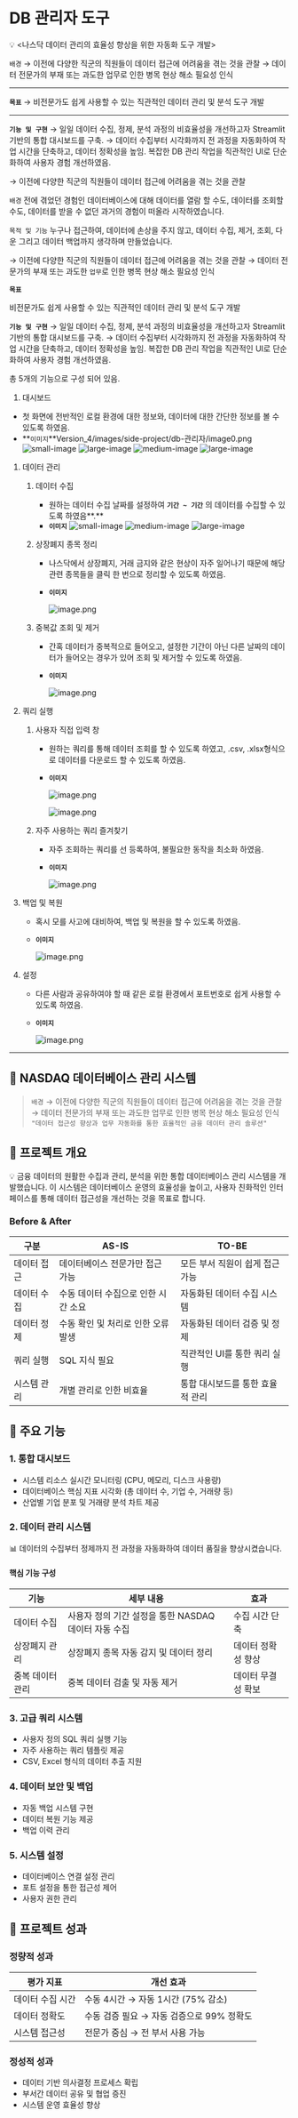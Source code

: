 # DB 관리자 도구

<aside>

💡 <나스닥 데이터 관리의 효율성 향상을 위한 자동화 도구 개발>

`배경`
→ 이전에 다양한 직군의 직원들이 데이터 접근에 어려움을 겪는 것을 관찰
→ 데이터 전문가의 부재 또는 과도한 업무로 인한 병목 현상 해소 필요성 인식

---

**`목표`**
→ 비전문가도 쉽게 사용할 수 있는 직관적인 데이터 관리 및 분석 도구 개발

---
**`기능 및 구현`**
→ 일일 데이터 수집, 정제, 분석 과정의 비효율성을 개선하고자 Streamlit 기반의 통합 대시보드를 구축. 
→ 데이터 수집부터 시각화까지 전 과정을 자동화하여 작업 시간을 단축하고, 데이터 정확성을 높임. 복잡한 DB 관리 작업을 직관적인 UI로 단순화하여 사용자 경험 개선하였음. 

</aside>

<aside>



→ 이전에 다양한 직군의 직원들이 데이터 접근에 어려움을 겪는 것을 관찰

`배경`
전에 겪었던 경험인 데이터베이스에 대해 데이터를 열람 할 수도, 데이터를 조회할 수도, 데이터를 받을 수 없던 과거의 경험이 떠올라 시작하였습니다.

`목적 및 기능`
누구나 접근하여, 데이터에 손상을 주지 않고, 데이터 수집, 제거, 조회, 다운 그리고 데이터 백업까지 생각하며 만들었습니다. 

→ 이전에 다양한 직군의 직원들이 데이터 접근에 어려움을 겪는 것을 관찰
→ 데이터 전문가의 부재 또는 과도한 `업무`로 인한 병목 현상 해소 필요성 인식

**`목표`**
<p><span data-arrow="true">비전문가도 쉽게 사용할 수 있는 직관적인 데이터 관리 및 분석 도구 개발</span></p>


**`기능 및 구현`**
→ 일일 데이터 수집, 정제, 분석 과정의 비효율성을 개선하고자 Streamlit 기반의 통합 대시보드를 구축. 
→ 데이터 수집부터 시각화까지 전 과정을 자동화하여 작업 시간을 단축하고, 데이터 정확성을 높임. 복잡한 DB 관리 작업을 직관적인 UI로 단순화하여 사용자 경험 개선하였음. 

</aside>

총 5개의 기능으로 구성 되어 있음. 

1. 대시보드

- 첫 화면에 전반적인 로컬 환경에 대한 정보와, 데이터에 대한 간단한 정보를 볼 수 있도록 하였음.
- **`이미지`**Version_4/images/side-project/db-관리자/image0.png
![small-image](images/side-project/db-관리자/image0.png)
![large-image](images/side-project/db-관리자/image0.png)
![medium-image](images/side-project/db-관리자/image1.png)
![large-image](images/side-project/db-관리자/image2.png)

1. 데이터 관리
    1. 데이터 수집
        - 원하는 데이터 수집 날짜를 설정하여 **`기간 ~ 기간`** 의 데이터를 수집할 수 있도록 하였음**.**
        - **`이미지`**
            ![small-image](images/competition/dacon_income_ai/fall.png)
            ![medium-image](images/competition/dacon_income_ai/fall.png)
            ![large-image](images/competition/dacon_income_ai/fall.png)
            
    2. 상장폐지 종목 정리
        - 나스닥에서 상장폐지, 거래 금지와 같은 현상이 자주 일어나기 때문에 해당 관련 종목들을 클릭 한 번으로 정리할 수 있도록 하였음.
        - **`이미지`**
            
            ![image.png](DB%20%E1%84%80%E1%85%AA%E1%86%AB%E1%84%85%E1%85%B5%E1%84%8C%E1%85%A1%20%E1%84%83%E1%85%A9%E1%84%80%E1%85%AE%208a7bd482e329458e96be28648c6d0af5/image%202.png)
            
    3. 중복값 조회 및 제거
        - 간혹 데이터가 중복적으로 들어오고, 설정한 기간이 아닌 다른 날짜의 데이터가 들어오는 경우가 있어 조회 및 제거할 수 있도록 하였음.
        - **`이미지`**
            
            ![image.png](DB%20%E1%84%80%E1%85%AA%E1%86%AB%E1%84%85%E1%85%B5%E1%84%8C%E1%85%A1%20%E1%84%83%E1%85%A9%E1%84%80%E1%85%AE%208a7bd482e329458e96be28648c6d0af5/image%203.png)
            
2. 쿼리 실행
    1. 사용자 직접 입력 창
        - 원하는 쿼리를 통해 데이터 조회를 할 수 있도록  하였고, .csv, .xlsx형식으로 데이터를 다운로드 할 수 있도록 하였음.
        - **`이미지`**
            
            ![image.png](DB%20%E1%84%80%E1%85%AA%E1%86%AB%E1%84%85%E1%85%B5%E1%84%8C%E1%85%A1%20%E1%84%83%E1%85%A9%E1%84%80%E1%85%AE%208a7bd482e329458e96be28648c6d0af5/image%204.png)
            
            ![image.png](DB%20%E1%84%80%E1%85%AA%E1%86%AB%E1%84%85%E1%85%B5%E1%84%8C%E1%85%A1%20%E1%84%83%E1%85%A9%E1%84%80%E1%85%AE%208a7bd482e329458e96be28648c6d0af5/image%205.png)
            
    2. 자주 사용하는 쿼리 즐겨찾기
        - 자주 조회하는 쿼리를 선 등록하여, 불필요한 동작을 최소화 하였음.
        - **`이미지`**
            
            ![image.png](DB%20%E1%84%80%E1%85%AA%E1%86%AB%E1%84%85%E1%85%B5%E1%84%8C%E1%85%A1%20%E1%84%83%E1%85%A9%E1%84%80%E1%85%AE%208a7bd482e329458e96be28648c6d0af5/image%206.png)
            
3. 백업 및 복원
    - 혹시 모를 사고에 대비하여, 백업 및 복원을 할 수 있도록 하였음.
    - **`이미지`**
        
        ![image.png](DB%20%E1%84%80%E1%85%AA%E1%86%AB%E1%84%85%E1%85%B5%E1%84%8C%E1%85%A1%20%E1%84%83%E1%85%A9%E1%84%80%E1%85%AE%208a7bd482e329458e96be28648c6d0af5/image%207.png)
        
4. 설정 
    - 다른 사람과 공유하여야 할 때 같은 로컬 환경에서 포트번호로 쉽게 사용할 수 있도록 하였음.
    - **`이미지`**
        
        ![image.png](DB%20%E1%84%80%E1%85%AA%E1%86%AB%E1%84%85%E1%85%B5%E1%84%8C%E1%85%A1%20%E1%84%83%E1%85%A9%E1%84%80%E1%85%AE%208a7bd482e329458e96be28648c6d0af5/image%208.png)


--- 

## 🎯 NASDAQ 데이터베이스 관리 시스템

> `배경`
→ 이전에 다양한 직군의 직원들이 데이터 접근에 어려움을 겪는 것을 관찰
→ 데이터 전문가의 부재 또는 과도한 업무로 인한 병목 현상 해소 필요성 인식
> `"데이터 접근성 향상과 업무 자동화를 통한 효율적인 금융 데이터 관리 솔루션"`

## 📌 프로젝트 개요

<aside>
💡 금융 데이터의 원활한 수집과 관리, 분석을 위한 통합 데이터베이스 관리 시스템을 개발했습니다. 이 시스템은 데이터베이스 운영의 효율성을 높이고, 사용자 친화적인 인터페이스를 통해 데이터 접근성을 개선하는 것을 목표로 합니다.
</aside>

### Before & After
| 구분 | AS-IS | TO-BE |
|------|--------|--------|
| 데이터 접근 | 데이터베이스 전문가만 접근 가능 | 모든 부서 직원이 쉽게 접근 가능 |
| 데이터 수집 | 수동 데이터 수집으로 인한 시간 소요 | 자동화된 데이터 수집 시스템 |
| 데이터 정제 | 수동 확인 및 처리로 인한 오류 발생 | 자동화된 데이터 검증 및 정제 |
| 쿼리 실행 | SQL 지식 필요 | 직관적인 UI를 통한 쿼리 실행 |
| 시스템 관리 | 개별 관리로 인한 비효율 | 통합 대시보드를 통한 효율적 관리 |

## 💫 주요 기능

### 1. 통합 대시보드
- 시스템 리소스 실시간 모니터링 (CPU, 메모리, 디스크 사용량)
- 데이터베이스 핵심 지표 시각화 (총 데이터 수, 기업 수, 거래량 등)
- 산업별 기업 분포 및 거래량 분석 차트 제공

### 2. 데이터 관리 시스템

<aside>
📊 데이터의 수집부터 정제까지 전 과정을 자동화하여 데이터 품질을 향상시켰습니다.
</aside>

#### 핵심 기능 구성
| 기능 | 세부 내용 | 효과 |
|------|-----------|------|
| 데이터 수집 | 사용자 정의 기간 설정을 통한 NASDAQ 데이터 자동 수집 | 수집 시간 단축 |
| 상장폐지 관리 | 상장폐지 종목 자동 감지 및 데이터 정리 | 데이터 정확성 향상 |
| 중복 데이터 관리 | 중복 데이터 검출 및 자동 제거 | 데이터 무결성 확보 |

### 3. 고급 쿼리 시스템
- 사용자 정의 SQL 쿼리 실행 기능
- 자주 사용하는 쿼리 템플릿 제공
- CSV, Excel 형식의 데이터 추출 지원

### 4. 데이터 보안 및 백업
- 자동 백업 시스템 구현
- 데이터 복원 기능 제공
- 백업 이력 관리

### 5. 시스템 설정
- 데이터베이스 연결 설정 관리
- 포트 설정을 통한 접근성 제어
- 사용자 권한 관리

## 🎁 프로젝트 성과

### 정량적 성과
| 평가 지표 | 개선 효과 |
|-----------|-----------|
| 데이터 수집 시간 | 수동 4시간 → 자동 1시간 (75% 감소) |
| 데이터 정확도 | 수동 검증 필요 → 자동 검증으로 99% 정확도 |
| 시스템 접근성 | 전문가 중심 → 전 부서 사용 가능 |

### 정성적 성과
- 데이터 기반 의사결정 프로세스 확립
- 부서간 데이터 공유 및 협업 증진
- 시스템 운영 효율성 향상